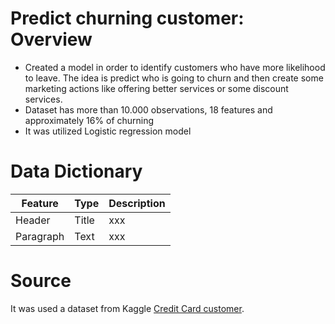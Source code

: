 # Predict churning customer: Overview

* Created a model in order to identify customers who have more likelihood to leave. The idea is predict who is going to churn and then create some marketing actions like offering better services or some discount services. 
* Dataset has more than 10.000 observations, 18 features and approximately 16% of churning 
* It was utilized Logistic regression model 

# Data Dictionary 

| Feature     |     Type    |  Description | 
| ----------- | ----------- | ----------- |
| Header      | Title       | xxx         |
| Paragraph   | Text        | xxx         |

# Source

It was used a dataset from Kaggle [Credit Card customer](https://www.kaggle.com/sakshigoyal7/credit-card-customers).




